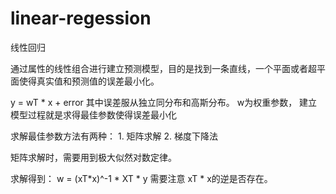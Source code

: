 # linear-regession

线性回归


通过属性的线性组合进行建立预测模型，目的是找到一条直线，一个平面或者超平面使得真实值和预测值的误差最小化。


y = wT * x + error 其中误差服从独立同分布和高斯分布。 w为权重参数， 建立模型过程就是求得最佳参数使得误差最小化


求解最佳参数方法有两种： 1. 矩阵求解  2. 梯度下降法


矩阵求解时，需要用到极大似然对数定律。


求解得到： w = (xT*x)^-1 * XT * y   需要注意 xT * x的逆是否存在。
